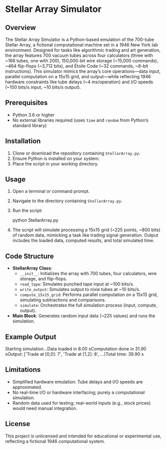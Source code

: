 # Stellar Array Simulator

## Overview
The Stellar Array Simulator is a Python-based emulation of the 700-tube Stellar Array, a fictional computational machine set in a 1946 New York lab environment. Designed for tasks like algorithmic trading and art generation, the array features 700 vacuum tubes across four calculators (three with ~166 tubes, one with 200), 150,000-bit wire storage (~15,000 commands), ~464 flip-flops (~3,712 bits), and Étoile Code (~32 commands, ~8-bit instructions). This simulator mimics the array’s core operations—data input, parallel computation on a 15x15 grid, and output—while reflecting 1946 hardware constraints like tube delays (~4 ms/operation) and I/O speeds (~100 bits/s input, ~10 bits/s output).

## Prerequisites
- Python 3.6 or higher
- No external libraries required (uses `time` and `random` from Python’s standard library)

## Installation
1. Clone or download the repository containing `StellarArray.py`.
2. Ensure Python is installed on your system.
3. Place the script in your working directory.

## Usage
1. Open a terminal or command prompt.
2. Navigate to the directory containing `StellarArray.py`.
3. Run the script:

   python StellarArray.py
4. The script will simulate processing a 15x15 grid (~225 points, ~800 bits) of random data, mimicking a task like trading signal generation. Output includes the loaded data, computed results, and total simulated time.

## Code Structure
- **StellarArray Class**:
  - `__init__`: Initializes the array with 700 tubes, four calculators, wire storage, and flip-flops.
  - `read_tape`: Simulates punched tape input at ~100 bits/s.
  - `write_output`: Simulates output to nixie tubes at ~10 bits/s.
  - `compute_15x15_grid`: Performs parallel computation on a 15x15 grid, simulating subtractions and comparisons.
  - `simulate`: Orchestrates the full simulation process (input, compute, output).
- **Main Block**: Generates random input data (~225 values) and runs the simulation.

## Example Output

Starting simulation...Data loaded in 8.00 sComputation done in 31.90 sOutput: ['Trade at [0,0]: 7', 'Trade at [1,2]: 8', ...]Total time: 39.90 s

## Limitations
- Simplified hardware emulation: Tube delays and I/O speeds are approximated.
- No real-time I/O or hardware interfacing; purely a computational simulation.
- Random data used for testing; real-world inputs (e.g., stock prices) would need manual integration.

## License
This project is unlicensed and intended for educational or experimental use, reflecting a fictional 1946 computational system.

